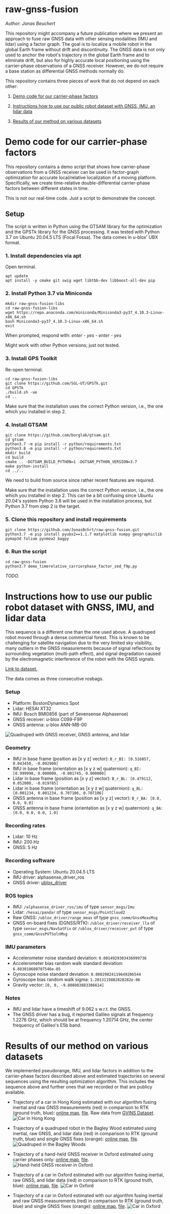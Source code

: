 # raw-gnss-fusion

*Author: Jonas Beuchert*

This repository might accompany a future publication where we present an approach to fuse raw GNSS data with other sensing modalities (IMU and lidar) using a factor graph.
The goal is to localize a mobile robot in the global Earth frame without drift and discontinuity.
The GNSS data is not only used to anchor the robot's trajectory in the global Earth frame and to eliminate drift, but also for highly accurate local positioning using the carrier-phase observations of a GNSS receiver.
However, we do not require a base station as differential GNSS methods normally do.

This repository contains three pieces of work that do not depend on each other:

1. [Demo code for our carrier-phase factors](#demo-code-for-our-carrier-phase-factors)

2. [Instructions how to use our public robot dataset with GNSS, IMU, an lidar data](#instructions-how-to-use-our-public-robot-dataset-with-gnss-imu-and-lidar-data)

3. [Results of our method on various datasets](#results-of-our-method-on-various-datasets)

# Demo code for our carrier-phase factors

This repository contains a demo script that shows how carrier-phase observations from a GNSS receiver can be used in factor-graph optimization for accurate local/relative localization of a moving platform.
Specifically, we create time-relative double-differential carrier-phase factors between different states in time.

This is not our real-time code. Just a script to demonstrate the concept.

## Setup

The script is written in Python using the GTSAM library for the optimization and the GPSTk library for the GNSS processing.
It was tested with Python 3.7 on Ubuntu 20.04.5 LTS (Focal Fossa).
The data comes in u-blox' UBX format.

### 1. Install dependencies via apt

Open terminal.

```shell
apt update
apt install -y cmake git swig wget libtbb-dev libboost-all-dev pip
```

### 2. Install Python 3.7 via Miniconda

```shell
mkdir raw-gnss-fusion-libs
cd raw-gnss-fusion-libs
wget https://repo.anaconda.com/miniconda/Miniconda3-py37_4.10.3-Linux-x86_64.sh
bash Miniconda3-py37_4.10.3-Linux-x86_64.sh
exit
```
When prompted, respond with: *enter* - *yes* - *enter* - *yes*

Might work with other Python versions; just not tested.

### 3. Install GPS Toolkit

Re-open terminal.

```shell
cd raw-gnss-fusion-libs
git clone https://github.com/SGL-UT/GPSTk.git
cd GPSTk
./build.sh -ue
cd ..
```

Make sure that the installation uses the correct Python version, i.e., the one which you installed in step 2.

### 4. Install GTSAM

```shell
git clone https://github.com/borglab/gtsam.git
cd gtsam
python3.7 -m pip install -r python/requirements.txt
python3.8 -m pip install -r python/requirements.txt
mkdir build
cd build
cmake .. -DGTSAM_BUILD_PYTHON=1 -DGTSAM_PYTHON_VERSION=3.7
make python-install
cd ../..
```

We need to build from source since rather recent features are required.

Make sure that the installation uses the correct Python version, i.e., the one which you installed in step 2. This can be a bit confusing since Ubuntu 20.04's system Python 3.8 will be used in the installation process, but Python 3.7 from step 2 is the target.

### 5. Clone this repository and install requirements

```shell
git clone https://github.com/JonasBchrt/raw-gnss-fusion.git
python3.7 -m pip install pyubx2==1.1.7 matplotlib numpy geographiclib pymap3d folium pynmea2 bagpy
```

### 6. Run the script

```shell
cd raw-gnss-fusion
python3.7 demo_timerelative_carrierphase_factor_zed_f9p.py
```

*TODO.*

# Instructions how to use our public robot dataset with GNSS, IMU, and lidar data

This sequence is a different one than the one used above.
A quadruped robot moved through a dense commercial forest.
This is known to be challenging for satellite navigation due to the very limited sky visibility, many outliers in the GNSS measurements because of signal reflections by surrounding vegetation (multi-path effect), and signal degradation caused by the electromagnetic interference of the robot with the GNSS signals.

[Link to dataset.](https://drive.google.com/drive/folders/1VqBe_JhoEwWgVNoIUkqhxmJCWm7UPKhm?usp=sharing)

The data comes as three consecutive rosbags.

### Setup
* Platform: BostonDynamics Spot
* Lidar: HESAI XT32
* IMU: Bosch BMI0856 (part of Sevensense Alphasense)
* GNSS receiver: u-blox C099-F9P
* GNSS antenna: u-blox ANN-MB-00

![Quadruped with GNSS receiver, GNSS antenna, and lidar](bagley-setup.jpg)

### Geometry
* IMU in base frame (position as [x y z] vector): `B_r_BI: [0.516857, 0.043450, -0.092900]`
* IMU in base frame (orientation as [x y z w] quaternion): `q_BI: [0.999998, 0.000000, -0.001745, 0.000000]`
* Lidar in base frame (position as [x y z] vector): `B_r_BL: [0.479112, 0.052000, -0.019785]`
* Lidar in base frame (orientation as [x y z w] quaternion): `q_BL: [0.001234, 0.001234, 0.707106, 0.707106]`
* GNSS antenna in base frame (position as [x y z] vector): `B_r_BA: [0.0, 0.0, 0.0]`
* GNSS antenna in base frame (orientation as [x y z w] quaternion): `q_BA: [0.0, 0.0, 0.0, 1.0]`

### Recording rates
* Lidar: 10 Hz
* IMU: 200 Hz
* GNSS: 5 Hz

### Recording software
* Operating System: Ubuntu 20.04.5 LTS
* IMU driver: alphasense_driver_ros
* GNSS driver: [ublox_driver](https://github.com/ori-drs/ublox_driver)

### ROS topics
* IMU: `/alphasense_driver_ros/imu` of type `sensor_msgs/Imu`
* Lidar: `/hesai/pandar` of type `sensor_msgs/PointCloud2`
* Raw GNSS: `/ublox_driver/range_meas` of type `gnss_comm/GnssMeasMsg`
* GNSS on-board fixes (DGNSS/RTK): `/ublox_driver/receiver_lla` of type `sensor_msgs/NavSatFix` or `/ublox_driver/receiver_pvt` of type `gnss_comm/GnssPVTSolnMsg`

### IMU parameters
* Accelerometer noise standard deviation: `0.0014929303436999736`
* Accelerometer bias random walk standard deviation: `6.883010680707546e-05`
* Gyroscope noise standard deviation: `0.00029824119649206544`
* Gyroscope bias random walk sigma: `1.2013119882828282e-06`
* Gravity vector: `[0, 0, -9.808083883386614]`

### Notes
* IMU and lidar have a timeshift of 9.062 s w.r.t. the GNSS.
* The GNSS driver has a bug, it reported Galileo signals at frequency 1.2276 GHz, which should be at frequency 1.20714 GHz, the center frequency of Galileo's E5b band.

# Results of our method on various datasets

We implemented pseudorange, IMU, and lidar factors in addition to the carrier-phase factors described above and estimated trajectories on several sequences using the resulting optimization algorithm.
This includes the sequence above and further ones that we recorded or that are publicy available.

* Trajectory of a car in Hong Kong estimated with our algorithm fusing inertial and raw GNSS measurements (red) in comparison to RTK (ground truth, blue): [online map](https://users.ox.ac.uk/~kell5462/hong-kong.html), [file](hong-kong.html). Raw data from [GVINS Dataset](https://github.com/HKUST-Aerial-Robotics/GVINS-Dataset).
![Car in Hong Kong](hong-kong.png)

* Trajectory of a quadruped robot in the Bagley Wood estimated using inertial, raw GNSS, and lidar data (red) in comparison to RTK (ground truth, blue) and single GNSS fixes (orange): [online map](https://users.ox.ac.uk/~kell5462/bagley.html), [file](bagley.html).
![Quadruped in the Bagley Woods](bagley.png)

* Trajectory of a hand-held GNSS receiver in Oxford estimated using carrier phases only: [online map](https://users.ox.ac.uk/~kell5462/nhm.html), [file](nhm.html).
![Hand-held GNSS receiver in Oxford](nhm.png)

* Trajectory of a car in Oxford estimated with our algorithm fusing inertial, raw GNSS, and lidar data (red) in comparison to RTK (ground truth, blue): [online map](https://users.ox.ac.uk/~kell5462/jericho.html), [file](jericho.html).
![Car in Oxford](jericho.png)


* Trajectory of a car in Oxford estimated with our algorithm fusing inertial and raw GNSS measurements (red) in comparison to RTK (ground truth, blue) and single GNSS fixes (orange): [online map](https://users.ox.ac.uk/~kell5462/park-town.html), [file](park-town.html).
![Car in Oxford](park-town.png)

